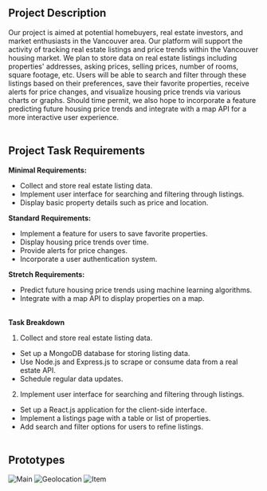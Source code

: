 ## **Project Description**

Our project is aimed at potential homebuyers, real estate investors, and market enthusiasts in the Vancouver area. Our platform will support the activity of tracking real estate listings and price trends within the Vancouver housing market. We plan to store data on real estate listings including properties' addresses, asking prices, selling prices, number of rooms, square footage, etc. Users will be able to search and filter through these listings based on their preferences, save their favorite properties, receive alerts for price changes, and visualize housing price trends via various charts or graphs. Should time permit, we also hope to incorporate a feature predicting future housing price trends and integrate with a map API for a more interactive user experience.
<br><br>

## **Project Task Requirements**

**Minimal Requirements:**
* Collect and store real estate listing data.
* Implement user interface for searching and filtering through listings.
* Display basic property details such as price and location.

**Standard Requirements:**
* Implement a feature for users to save favorite properties.
* Display housing price trends over time.
* Provide alerts for price changes.
* Incorporate a user authentication system.

**Stretch Requirements:**
* Predict future housing price trends using machine learning algorithms.
* Integrate with a map API to display properties on a map.
<br><br>

**Task Breakdown**
1. Collect and store real estate listing data.
 * Set up a MongoDB database for storing listing data.
 * Use Node.js and Express.js to scrape or consume data from a real estate API.
 * Schedule regular data updates.
2. Implement user interface for searching and filtering through listings.
 * Set up a React.js application for the client-side interface.
 * Implement a listings page with a table or list of properties.
 * Add search and filter options for users to refine listings.
<br><br>

## **Prototypes**
![Main](https://storage.googleapis.com/pukkukim/455%20Main.png)
![Geolocation](https://storage.googleapis.com/pukkukim/455%20Geolocation.png)
![Item](https://storage.googleapis.com/pukkukim/455%20Item.png)
